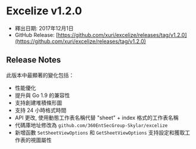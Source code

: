 # Excelize v1.2.0

* 釋出日期: 2017年12月1日
* GitHub Release: [https://github.com/xuri/excelize/releases/tag/v1.2.0](https://github.com/xuri/excelize/releases/tag/v1.2.0)

## Release Notes

此版本中最顯著的變化包括：

* 性能優化
* 提升與 Go 1.9 的兼容性
* 支持創建堆積條形圖
* 支持 24 小時格式時間
* API 更改, 使用動態工作表名稱代替 "sheet" + index 格式的工作表名稱
* 代碼庫地址修改為 `github.com/360EntSecGroup-Skylar/excelize`
* 新增函數 `SetSheetViewOptions` 和 `GetSheetViewOptions` 支持設定和獲取工作表的視圖屬性
